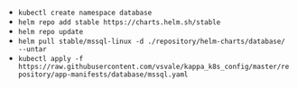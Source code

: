 - `kubectl create namespace database`
- `helm repo add stable https://charts.helm.sh/stable`
- `helm repo update`
- `helm pull stable/mssql-linux -d ./repository/helm-charts/database/ --untar`
- `kubectl apply -f https://raw.githubusercontent.com/vsvale/kappa_k8s_config/master/repository/app-manifests/database/mssql.yaml`
